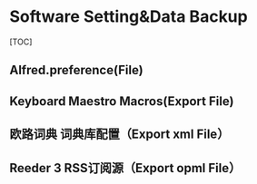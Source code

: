 # Software Setting&Data Backup

[TOC]

## Alfred.preference(File)
## Keyboard Maestro Macros(Export File)
## 欧路词典 词典库配置（Export xml File）

## Reeder 3 RSS订阅源（Export opml File）